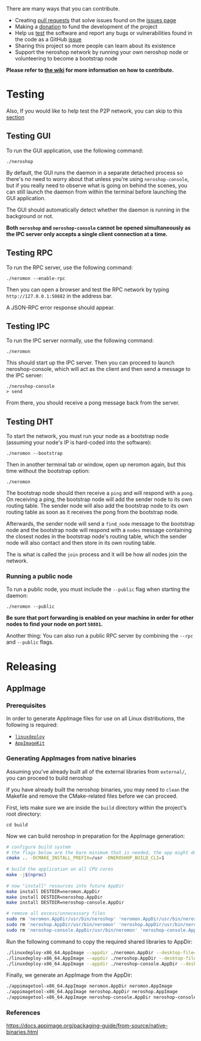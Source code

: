 There are many ways that you can contribute.

- Creating [pull requests](https://github.com/larteyoh/testshop/pulls) that solve issues found on the [issues page](https://github.com/larteyoh/testshop/issues)
- Making a [donation](https://github.com/larteyoh/testshop#donations) to fund the development of the project
- Help us [test](#testing) the software and report any bugs or vulnerabilities found in the code as a GitHub [issue](https://github.com/larteyoh/testshop/issues)
- Sharing this project so more people can learn about its existence
- Support the neroshop network by running your own neroshop node or volunteering to become a bootstrap node

**Please refer to [the wiki](https://github.com/larteyoh/testshop/wiki/FAQ#how-can-i-contribute-to-neroshop-if-i-dont-know-c-or-c) for more information on how to contribute.**



# Testing
Also, If you would like to help test the P2P network, you can skip to this [section](#testing-dht)

## Testing GUI
To run the GUI application, use the following command:
```
./neroshop
```
By default, the GUI runs the daemon in a separate detached process so there's no need to worry about that unless you're using `neroshop-console`, but if you really need to observe what is going on behind the scenes, you can still launch the daemon from within the terminal before launching the GUI application.

The GUI should automatically detect whether the daemon is running in the background or not.

**Both `neroshop` and `neroshop-console` cannot be opened simultaneously as the IPC server only accepts a single client connection at a time.**



## Testing RPC

To run the RPC server, use the following command:
```
./neromon --enable-rpc
```

Then you can open a browser and test the RPC network by typing `http://127.0.0.1:50882` in the address bar.

A JSON-RPC error response should appear.



## Testing IPC

To run the IPC server normally, use the following command:
```
./neromon
```
This should start up the IPC server. Then you can proceed to launch neroshop-console, which will act as the client and then send a message to the IPC server:
```
./neroshop-console
> send
```

From there, you should receive a pong message back from the server.



## Testing DHT

To start the network, you must run your node as a bootstrap node (assuming your node's IP is hard-coded into the software):
```
./neromon --bootstrap
```
Then in another terminal tab or window, open up neromon again, but this time without the bootstrap option:
```
./neromon
```

The bootstrap node should then receive a `ping` and will respond with a `pong`. On receiving a ping, the bootstrap node will add the sender node to its own routing table. The sender node will also add the bootstrap node to its own routing table as soon as it receives the pong from the bootstrap node.

Afterwards, the sender node will send a `find_node` message to the bootstrap node and the bootstrap node will respond with a `nodes` message containing the closest nodes in the bootstrap node's routing table, which the sender node will also contact and then store in its own routing table.

The is what is called the `join` process and it will be how all nodes join the network.


### Running a public node
To run a public node, you must include the `--public` flag when starting the daemon:
```
./neromon --public
```

**Be sure that port forwarding is enabled on your machine in order for other nodes to find your node on port `50881`.**

Another thing: You can also run a public RPC server by combining the `--rpc` and `--public` flags.



# Releasing
## AppImage
### Prerequisites
In order to generate AppImage files for use on all Linux distributions, the following is required:
- [`linuxdeploy`](https://github.com/linuxdeploy/linuxdeploy/releases)
- [`AppImageKit`](https://github.com/AppImage/AppImageKit/releases)


### Generating AppImages from native binaries
Assuming you've already built all of the external libraries from `external/`, you can proceed to build neroshop

If you have already built the neroshop binaries, you may need to `clean` the Makefile and remove the CMake-related files before we can proceed.

First, lets make sure we are inside the `build` directory within the project's root directory:
```
cd build
```

Now we can build neroshop in preparation for the AppImage generation:
```sh
# configure build system
# the flags below are the bare minimum that is needed, the app might define additional variables that might have to be set
cmake .. -DCMAKE_INSTALL_PREFIX=/usr -DNEROSHOP_BUILD_CLI=1
 
# build the application on all CPU cores
make -j$(nproc)
 
# now "install" resources into future AppDir
make install DESTDIR=neromon.AppDir
make install DESTDIR=neroshop.AppDir
make install DESTDIR=neroshop-console.AppDir

# remove all excess/unnecessary files
sudo rm 'neromon.AppDir/usr/bin/neroshop' 'neromon.AppDir/usr/bin/neroshop-console' 'neromon.AppDir/usr/share/applications/neroshop.desktop' 'neromon.AppDir/usr/share/applications/neroshop-console.desktop'
sudo rm 'neroshop.AppDir/usr/bin/neromon' 'neroshop.AppDir/usr/bin/neroshop-console' 'neroshop.AppDir/usr/share/applications/neromon.desktop' 'neroshop.AppDir/usr/share/applications/neroshop-console.desktop'
sudo rm 'neroshop-console.AppDir/usr/bin/neromon' 'neroshop-console.AppDir/usr/bin/neroshop' 'neroshop-console.AppDir/usr/share/applications/neromon.desktop' 'neroshop-console.AppDir/usr/share/applications/neroshop.desktop'
```

Run the following command to copy the required shared libraries to AppDir:
```sh
./linuxdeploy-x86_64.AppImage --appdir ./neromon.AppDir --desktop-file=../assets/neromon.desktop
./linuxdeploy-x86_64.AppImage --appdir ./neroshop.AppDir --desktop-file=../assets/neroshop.desktop
./linuxdeploy-x86_64.AppImage --appdir ./neroshop-console.AppDir --desktop-file=../assets/neroshop-console.desktop
```

Finally, we generate an AppImage from the AppDir:
```sh
./appimagetool-x86_64.AppImage neromon.AppDir neromon.AppImage
./appimagetool-x86_64.AppImage neroshop.AppDir neroshop.AppImage
./appimagetool-x86_64.AppImage neroshop-console.AppDir neroshop-console.AppImage
```

### References
https://docs.appimage.org/packaging-guide/from-source/native-binaries.html


